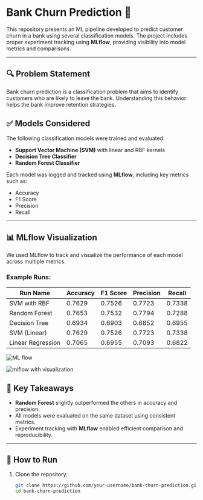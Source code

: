 # Bank Churn Prediction 🏦

This repository presents an ML pipeline developed to predict customer churn in a bank using several classification models. The project includes proper experiment tracking using **MLflow**, providing visibility into model metrics and comparisons.

---

## 🔍 Problem Statement

Bank churn prediction is a classification problem that aims to identify customers who are likely to leave the bank. Understanding this behavior helps the bank improve retention strategies.



## ✅ Models Considered

The following classification models were trained and evaluated:

- **Support Vector Machine (SVM)** with linear and RBF kernels  
- **Decision Tree Classifier**  
- **Random Forest Classifier**

Each model was logged and tracked using **MLflow**, including key metrics such as:

- Accuracy
- F1 Score
- Precision
- Recall

---

## 📊 MLflow Visualization

We used MLflow to track and visualize the performance of each model across multiple metrics.

### Example Runs:

| Run Name            | Accuracy | F1 Score | Precision | Recall |
|---------------------|----------|----------|-----------|--------|
| SVM with RBF        | 0.7629   | 0.7526   | 0.7723    | 0.7338 |
| Random Forest       | 0.7653   | 0.7532   | 0.7794    | 0.7288 |
| Decision Tree       | 0.6934   | 0.6903   | 0.6852    | 0.6955 |
| SVM (Linear)        | 0.7629   | 0.7526   | 0.7723    | 0.7338 |
| Linear Regression   | 0.7065   | 0.6955   | 0.7093    | 0.6822 |


![ML flow ](https://github.com/user-attachments/assets/b88068ed-6b61-4d79-afb4-1f6e28710f70)


![mlflow with visualization](https://github.com/user-attachments/assets/fca6dd6e-c4d7-4975-a38c-f53b49590f3c)


## 📌 Key Takeaways

- **Random Forest** slightly outperformed the others in accuracy and precision.
- All models were evaluated on the same dataset using consistent metrics.
- Experiment tracking with **MLflow** enabled efficient comparison and reproducibility.

---

## 🚀 How to Run

1. Clone the repository:

   ```bash
   git clone https://github.com/your-username/bank-churn-prediction.git
   cd bank-churn-prediction

